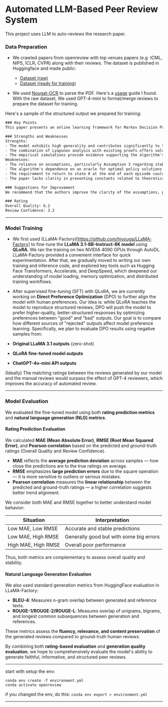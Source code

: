 # Automated LLM-Based Peer Review System

This project uses LLM to auto-reviews the research paper.

###  Data Preparation

- We crawled papers from openreview with top venues papers (e.g. ICML, NIPS, ICLR, CVPR) along with their reviews. The dataset is published in Huggingface and made public: 
  - [Dataset (raw)](https://huggingface.co/datasets/guochenmeinian/openreview)
  - [Dataset (ready for training)](https://huggingface.co/datasets/guochenmeinian/openreview_dataset)

- We used [Nougat-OCR](https://github.com/facebookresearch/nougat) to parse the PDF. Here's a [usage](https://github.com/ad17171717/YouTube-Tutorials/blob/main/Machine%20Learning%20with%20Python/Optical_Character_Recognition_(OCR)_with_Meta's_Nougat!.ipynb) guide I found. With the raw dataset, We used GPT-4-mini to format/merge reviews to prepare the dataset for training.

Here's a sample of the structured output we prepared for training:
```w
### Key Points
This paper presents an online learning framework for Markov Decision Processes (MDPs) with countably infinite states, utilizing a Bayesian perspective where MDP parameters follow a prior distribution. The authors propose a Thompson-sampling-like approach to solve the MDP, assuming access to an optimal policy oracle. The learning goal is Bayesian regret minimization, achieving a regret bound of \(\sqrt{TA}\) under certain assumptions. The paper contributes to theoretical reinforcement learning by providing near-optimal algorithms for unbounded state spaces and includes empirical simulations demonstrating the algorithm's performance.

### Strengths and Weaknesses
Strengths:
- The model exhibits high generality and contributes significantly to theoretical reinforcement learning.
- The combination of Lyapunov analysis with existing proofs offers valuable insights for future research.
- The empirical simulations provide evidence supporting the algorithm's performance.
Weaknesses:
- The reliance on assumptions, particularly Assumption 3 regarding stability, may limit practical applicability and verification.
- The algorithm's dependence on an oracle for optimal policy solutions poses challenges for general queueing systems.
- The requirement to return to state 0 at the end of each episode could lead to impractical exponential dependencies.
- The paper lacks clarity in presenting constants related to theoretical results, which are crucial for practical performance.

### Suggestions for Improvement
We recommend that the authors improve the clarity of the assumptions, particularly Assumption 3, by discussing its implications for stability in more general systems. It would be beneficial to explore heuristics for designing the parameter and policy spaces to ensure this assumption holds. Additionally, we suggest testing the algorithm in more general systems and clarifying the necessity of the optimal policy oracle, possibly by presenting results in a comparative form against simpler policies like MaxWeight. The authors should also address the dependence of regret on system size and ensure consistent terminology by using either "queueing" or "queuing" throughout the paper. Finally, we advise revising the abstract for conciseness and improving the overall writing quality to enhance readability.

### Rating
Overall Quality: 6.2
Review Confidence: 3.2
```

---

###  Model Training

- We first used (LLaMA-Factory)[https://github.com/hiyouga/LLaMA-Factory] to fine-tune the **LLaMA 3.1-8B-Instruct-8K model** using **QLoRA**. We ran the training on two NVIDIA 4090 GPUs through AutoDL. LLaMA-Factory provided a convenient interface for quick experimentation. After that, we gradually moved to writing our own training and inference code, and explored key tools such as Hugging Face Transformers, Accelerate, and DeepSpeed, which deepened our understanding of model loading, memory optimization, and distributed training workflows.

- After supervised fine-tuning (SFT) with QLoRA, we are currently working on **Direct Preference Optimization** (DPO) to further align the model with human preferences. Our idea is: while QLoRA teaches the model to reproduce structured reviews, DPO will push the model to prefer higher-quality, better-structured responses by optimizing preferences between "good" and "bad" outputs. Our goal is to compare how different sources of "rejected" outputs affect model preference learning. Specifically, we plan to evaluate DPO results using negative samples from:
- **Original LLaMA 3.1 outputs** (zero-shot)
- **QLoRA fine-tuned model outputs**
- **ChatGPT-4o-mini API outputs**

(Ideally) The matching ratings between the reviews generated by our model and the manual reviews would surpass the effect of GPT-4 reviewers, which improves the accuracy of automated review.


---

### Model Evaluation

We evaluated the fine-tuned model using both **rating prediction metrics** and **natural language generation (NLG) metrics**.

#### Rating Prediction Evaluation

We calculated **MAE (Mean Absolute Error)**, **RMSE (Root Mean Squared Error)**, and **Pearson correlation** based on the predicted and ground-truth ratings (Overall Quality and Review Confidence).

- **MAE** reflects the **average prediction deviation** across samples — how close the predictions are to the true ratings on average.
- **RMSE** emphasizes **large prediction errors** due to the square operation — it is more sensitive to outliers or serious mistakes.
- **Pearson correlation** measures the **linear relationship** between the predicted and ground-truth ratings — a higher correlation suggests better trend alignment.

We consider both MAE and RMSE together to better understand model behavior:

| Situation            | Interpretation                            |
|----------------------|-------------------------------------------|
| Low MAE, Low RMSE     | Accurate and stable predictions          |
| Low MAE, High RMSE    | Generally good but with some big errors  |
| High MAE, High RMSE   | Overall poor performance                 |

Thus, both metrics are complementary to assess overall quality and stability.

#### Natural Language Generation Evaluation

We also used standard generation metrics from HuggingFace evaluation in LLaMA-Factory:

- **BLEU-4**: Measures n-gram overlap between generated and reference texts.
- **ROUGE-1/ROUGE-2/ROUGE-L**: Measures overlap of unigrams, bigrams, and longest common subsequences between generation and references.

These metrics assess the **fluency, relevance, and content preservation** of the generated reviews compared to ground-truth human reviews.

By combining both **rating-based evaluation** and **generation quality evaluation**, we hope to comprehensively evaluate the model's ability to generate faithful, informative, and structured peer reviews.


---

start with setup the env:
```
conda env create -f environment.yml
conda activate openreview
```
if you changed the env, do this:
`conda env export > environment.yml`

---



